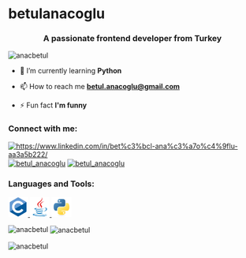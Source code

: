# betulanacoglu
<h3 align="center">A passionate frontend developer from Turkey</h3>

<p align="left"> <img src="https://komarev.com/ghpvc/?username=anacbetul&label=Profile%20views&color=0e75b6&style=flat" alt="anacbetul" /> </p>

- 🌱 I’m currently learning **Python**

- 📫 How to reach me **betul.anacoglu@gmail.com**

- ⚡ Fun fact **I'm funny**

<h3 align="left">Connect with me:</h3>
<p align="left">
<a href="https://linkedin.com/in/https://www.linkedin.com/in/bet%c3%bcl-ana%c3%a7o%c4%9flu-aa3a5b222/" target="blank"><img align="center" src="https://raw.githubusercontent.com/rahuldkjain/github-profile-readme-generator/master/src/images/icons/Social/linked-in-alt.svg" alt="https://www.linkedin.com/in/bet%c3%bcl-ana%c3%a7o%c4%9flu-aa3a5b222/" height="30" width="40" /></a>
<a href="https://instagram.com/betul_anacoglu" target="blank"><img align="center" src="https://raw.githubusercontent.com/rahuldkjain/github-profile-readme-generator/master/src/images/icons/Social/instagram.svg" alt="betul_anacoglu" height="30" width="40" /></a>
<a href="https://www.hackerrank.com/betul_anacoglu" target="blank"><img align="center" src="https://raw.githubusercontent.com/rahuldkjain/github-profile-readme-generator/master/src/images/icons/Social/hackerrank.svg" alt="betul_anacoglu" height="30" width="40" /></a>
</p>

<h3 align="left">Languages and Tools:</h3>
<p align="left"> <a href="https://www.cprogramming.com/" target="_blank" rel="noreferrer"> <img src="https://raw.githubusercontent.com/devicons/devicon/master/icons/c/c-original.svg" alt="c" width="40" height="40"/> </a> <a href="https://www.java.com" target="_blank" rel="noreferrer"> <img src="https://raw.githubusercontent.com/devicons/devicon/master/icons/java/java-original.svg" alt="java" width="40" height="40"/> </a> <a href="https://www.python.org" target="_blank" rel="noreferrer"> <img src="https://raw.githubusercontent.com/devicons/devicon/master/icons/python/python-original.svg" alt="python" width="40" height="40"/> </a> </p>

<p><img align="left" src="https://github-readme-stats.vercel.app/api/top-langs?username=anacbetul&show_icons=true&locale=en&layout=compact" alt="anacbetul" /></p>

<p>&nbsp;<img align="center" src="https://github-readme-stats.vercel.app/api?username=anacbetul&show_icons=true&locale=en" alt="anacbetul" /></p>

<p><img align="center" src="https://github-readme-streak-stats.herokuapp.com/?user=anacbetul&" alt="anacbetul" /></p>
